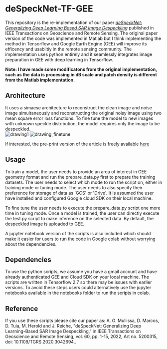 # deSpeckNet-TF-GEE
 
This repository is the re-implementation of our paper [*deSpeckNet: Generalizing Deep Learning Based SAR Image Despeckling*](https://ieeexplore.ieee.org/document/9298453) published in IEEE Transactions on Geoscience and Remote Sensing. The original paper version of the code was implemented in Matlab but I think implementing the method in Tensorflow and Google Earth Engine (GEE) will improve its efficency and usabiltiy in the remote sensing community. The implementation uses python entirely and it seamlessly integrates image preparation in GEE with deep learning in Tensorflow.

**Note: I have made some modificatons from the original implementation, such as the data is processing in dB scale and patch density is different from the Matlab implementation.**

## Architecture

It uses a simaese architecture to reconstruct the clean image and noise image simultaneously and reconstructing the original noisy image using two mean square error loss functions. To fine tune the model to new images with unknown speckle distribution, the model requires only the image to be despeckled.  
![drawing1](https://user-images.githubusercontent.com/48068921/102690422-96f76f00-4205-11eb-9ef0-5d98daecdee6.png)
![drawing_finetune](https://user-images.githubusercontent.com/48068921/102690424-99f25f80-4205-11eb-825b-dd9887935e67.png)

If interested, the pre-print version of the article is freely available [here](https://arxiv.org/pdf/2012.03066.pdf)

## Usage
 To train a model, the user needs to provide an area of interest in GEE geometry format and run the prepare_data.py first to prepare the training datasets. The user needs to select which mode to run the script on, either in training mode or tuning mode. The user needs to also specify their preference for storage of data as 'GCS' or 'Drive'. It is assumed the user have installed and configured Google cloud SDK on their local machine.
 
 To fine tune the user needs to execute the prepare_data.py script one more time in tuning mode. Once a model is trained, the user can directly execute the test.py script to make inference on the selected data. By default, the despeckled image is uploaded to GEE. 
 
 A jupyter notebook version of the scripts is also included which should make it easier for users to run the code in Google colab without worrying about the dependencies. 

## Dependencies
To use the python scripts, we assume you have a gmail account and have already authenticated GEE and Cloud SDK on your local machine. The scripts are  written in Tensorflow 2.7 so there may be issues with earlier versions. To avoid these steps users could alternatively use the jupyter notebooks available in the notebooks folder to run the scripts in colab.

## Reference

If you use these scripts please cite our paper as: A. G. Mullissa, D. Marcos, D. Tuia, M. Herold and J. Reiche, "deSpeckNet: Generalizing Deep Learning-Based SAR Image Despeckling," in IEEE Transactions on Geoscience and Remote Sensing, vol. 60, pp. 1-15, 2022, Art no. 5200315, doi: 10.1109/TGRS.2020.3042694..
